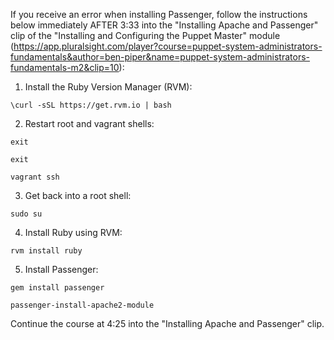 If you receive an error when installing Passenger, follow the instructions below immediately AFTER 3:33 into the "Installing Apache and Passenger" clip of the "Installing and Configuring the Puppet Master" module (https://app.pluralsight.com/player?course=puppet-system-administrators-fundamentals&author=ben-piper&name=puppet-system-administrators-fundamentals-m2&clip=10):

1. Install the Ruby Version Manager (RVM):

`\curl -sSL https://get.rvm.io | bash`

2. Restart root and vagrant shells:

`exit`

`exit`

`vagrant ssh`

3. Get back into a root shell:

`sudo su`

4. Install Ruby using RVM:

`rvm install ruby`

5. Install Passenger:

`gem install passenger`

`passenger-install-apache2-module`

Continue the course at 4:25 into the "Installing Apache and Passenger" clip.